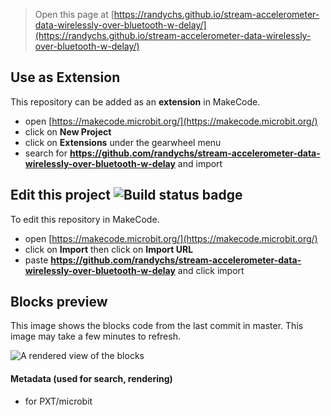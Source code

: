 
> Open this page at [https://randychs.github.io/stream-accelerometer-data-wirelessly-over-bluetooth-w-delay/](https://randychs.github.io/stream-accelerometer-data-wirelessly-over-bluetooth-w-delay/)

## Use as Extension

This repository can be added as an **extension** in MakeCode.

* open [https://makecode.microbit.org/](https://makecode.microbit.org/)
* click on **New Project**
* click on **Extensions** under the gearwheel menu
* search for **https://github.com/randychs/stream-accelerometer-data-wirelessly-over-bluetooth-w-delay** and import

## Edit this project ![Build status badge](https://github.com/randychs/stream-accelerometer-data-wirelessly-over-bluetooth-w-delay/workflows/MakeCode/badge.svg)

To edit this repository in MakeCode.

* open [https://makecode.microbit.org/](https://makecode.microbit.org/)
* click on **Import** then click on **Import URL**
* paste **https://github.com/randychs/stream-accelerometer-data-wirelessly-over-bluetooth-w-delay** and click import

## Blocks preview

This image shows the blocks code from the last commit in master.
This image may take a few minutes to refresh.

![A rendered view of the blocks](https://github.com/randychs/stream-accelerometer-data-wirelessly-over-bluetooth-w-delay/raw/master/.github/makecode/blocks.png)

#### Metadata (used for search, rendering)

* for PXT/microbit
<script src="https://makecode.com/gh-pages-embed.js"></script><script>makeCodeRender("{{ site.makecode.home_url }}", "{{ site.github.owner_name }}/{{ site.github.repository_name }}");</script>
